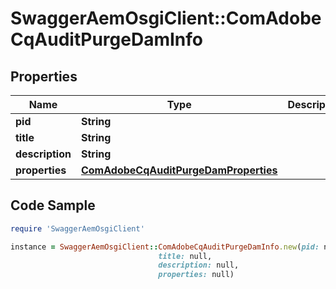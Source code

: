 # SwaggerAemOsgiClient::ComAdobeCqAuditPurgeDamInfo

## Properties

Name | Type | Description | Notes
------------ | ------------- | ------------- | -------------
**pid** | **String** |  | [optional] 
**title** | **String** |  | [optional] 
**description** | **String** |  | [optional] 
**properties** | [**ComAdobeCqAuditPurgeDamProperties**](ComAdobeCqAuditPurgeDamProperties.md) |  | [optional] 

## Code Sample

```ruby
require 'SwaggerAemOsgiClient'

instance = SwaggerAemOsgiClient::ComAdobeCqAuditPurgeDamInfo.new(pid: null,
                                 title: null,
                                 description: null,
                                 properties: null)
```


